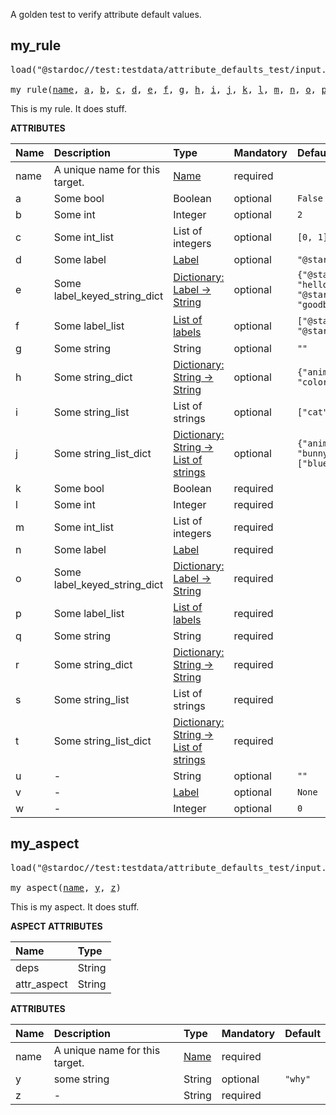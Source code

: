 <!-- Generated with Stardoc: http://skydoc.bazel.build -->

A golden test to verify attribute default values.

<a id="my_rule"></a>

## my_rule

<pre>
load("@stardoc//test:testdata/attribute_defaults_test/input.bzl", "my_rule")

my_rule(<a href="#my_rule-name">name</a>, <a href="#my_rule-a">a</a>, <a href="#my_rule-b">b</a>, <a href="#my_rule-c">c</a>, <a href="#my_rule-d">d</a>, <a href="#my_rule-e">e</a>, <a href="#my_rule-f">f</a>, <a href="#my_rule-g">g</a>, <a href="#my_rule-h">h</a>, <a href="#my_rule-i">i</a>, <a href="#my_rule-j">j</a>, <a href="#my_rule-k">k</a>, <a href="#my_rule-l">l</a>, <a href="#my_rule-m">m</a>, <a href="#my_rule-n">n</a>, <a href="#my_rule-o">o</a>, <a href="#my_rule-p">p</a>, <a href="#my_rule-q">q</a>, <a href="#my_rule-r">r</a>, <a href="#my_rule-s">s</a>, <a href="#my_rule-t">t</a>, <a href="#my_rule-u">u</a>, <a href="#my_rule-v">v</a>, <a href="#my_rule-w">w</a>)
</pre>

This is my rule. It does stuff.

**ATTRIBUTES**


| Name  | Description | Type | Mandatory | Default |
| :------------- | :------------- | :------------- | :------------- | :------------- |
| <a id="my_rule-name"></a>name |  A unique name for this target.   | <a href="https://bazel.build/concepts/labels#target-names">Name</a> | required |  |
| <a id="my_rule-a"></a>a |  Some bool   | Boolean | optional |  `False`  |
| <a id="my_rule-b"></a>b |  Some int   | Integer | optional |  `2`  |
| <a id="my_rule-c"></a>c |  Some int_list   | List of integers | optional |  `[0, 1]`  |
| <a id="my_rule-d"></a>d |  Some label   | <a href="https://bazel.build/concepts/labels">Label</a> | optional |  `"@stardoc//foo:bar"`  |
| <a id="my_rule-e"></a>e |  Some label_keyed_string_dict   | <a href="https://bazel.build/rules/lib/dict">Dictionary: Label -> String</a> | optional |  `{"@stardoc//foo:bar": "hello", "@stardoc//bar:baz": "goodbye"}`  |
| <a id="my_rule-f"></a>f |  Some label_list   | <a href="https://bazel.build/concepts/labels">List of labels</a> | optional |  `["@stardoc//foo:bar", "@stardoc//bar:baz"]`  |
| <a id="my_rule-g"></a>g |  Some string   | String | optional |  `""`  |
| <a id="my_rule-h"></a>h |  Some string_dict   | <a href="https://bazel.build/rules/lib/dict">Dictionary: String -> String</a> | optional |  `{"animal": "bunny", "color": "orange"}`  |
| <a id="my_rule-i"></a>i |  Some string_list   | List of strings | optional |  `["cat", "dog"]`  |
| <a id="my_rule-j"></a>j |  Some string_list_dict   | <a href="https://bazel.build/rules/lib/dict">Dictionary: String -> List of strings</a> | optional |  `{"animal": ["cat", "bunny"], "color": ["blue", "orange"]}`  |
| <a id="my_rule-k"></a>k |  Some bool   | Boolean | required |  |
| <a id="my_rule-l"></a>l |  Some int   | Integer | required |  |
| <a id="my_rule-m"></a>m |  Some int_list   | List of integers | required |  |
| <a id="my_rule-n"></a>n |  Some label   | <a href="https://bazel.build/concepts/labels">Label</a> | required |  |
| <a id="my_rule-o"></a>o |  Some label_keyed_string_dict   | <a href="https://bazel.build/rules/lib/dict">Dictionary: Label -> String</a> | required |  |
| <a id="my_rule-p"></a>p |  Some label_list   | <a href="https://bazel.build/concepts/labels">List of labels</a> | required |  |
| <a id="my_rule-q"></a>q |  Some string   | String | required |  |
| <a id="my_rule-r"></a>r |  Some string_dict   | <a href="https://bazel.build/rules/lib/dict">Dictionary: String -> String</a> | required |  |
| <a id="my_rule-s"></a>s |  Some string_list   | List of strings | required |  |
| <a id="my_rule-t"></a>t |  Some string_list_dict   | <a href="https://bazel.build/rules/lib/dict">Dictionary: String -> List of strings</a> | required |  |
| <a id="my_rule-u"></a>u |  -   | String | optional |  `""`  |
| <a id="my_rule-v"></a>v |  -   | <a href="https://bazel.build/concepts/labels">Label</a> | optional |  `None`  |
| <a id="my_rule-w"></a>w |  -   | Integer | optional |  `0`  |


<a id="my_aspect"></a>

## my_aspect

<pre>
load("@stardoc//test:testdata/attribute_defaults_test/input.bzl", "my_aspect")

my_aspect(<a href="#my_aspect-name">name</a>, <a href="#my_aspect-y">y</a>, <a href="#my_aspect-z">z</a>)
</pre>

This is my aspect. It does stuff.

**ASPECT ATTRIBUTES**


| Name | Type |
| :------------- | :------------- |
| deps| String |
| attr_aspect| String |


**ATTRIBUTES**


| Name  | Description | Type | Mandatory | Default |
| :------------- | :------------- | :------------- | :------------- | :------------- |
| <a id="my_aspect-name"></a>name |  A unique name for this target.   | <a href="https://bazel.build/concepts/labels#target-names">Name</a> | required |  |
| <a id="my_aspect-y"></a>y |  some string   | String | optional |  `"why"`  |
| <a id="my_aspect-z"></a>z |  -   | String | required |  |


